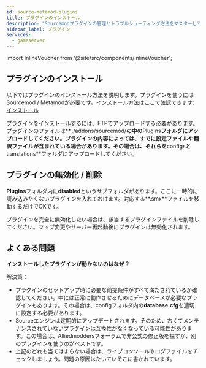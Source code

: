 ```yaml
---
id: source-metamod-plugins
title: プラグインのインストール
description: "Sourcemodプラグインの管理とトラブルシューティング方法をマスターして、サーバーのパフォーマンスを最大化しよう → 今すぐチェック"
sidebar_label: プラグイン
services:
  - gameserver
---
```


import InlineVoucher from '@site/src/components/InlineVoucher';

<InlineVoucher />

## プラグインのインストール

以下ではプラグインのインストール方法を説明します。プラグインを使うにはSourcemod / Metamodが必要です。インストール方法はここで確認できます: [インストール](source-metamod-installation.md)



プラグインをインストールするには、FTPでアップロードする必要があります。プラグインのファイルは**../addons/sourcemod/**の中の**Plugins**フォルダにアップロードしてください。プラグインの内容によっては、すでに設定ファイルや翻訳ファイルが含まれている場合があります。その場合は、それらを**configs**と**translations**フォルダにアップロードしてください。



## プラグインの無効化 / 削除

**Plugins**フォルダ内に**disabled**というサブフォルダがあります。ここに一時的に読み込みたくないプラグインを入れておけます。対応する**.smx**ファイルを移動するだけでOKです。



プラグインを完全に無効化したい場合は、該当するプラグインファイルを削除してください。マップ変更やサーバー再起動後にプラグインは無効化されます。



## よくある問題


**インストールしたプラグインが動かないのはなぜ？**

解決策：

- プラグインのセットアップ時に必要な前提条件がすべて満たされているか確認してください。中には正常に動作させるためにデータベースが必要なプラグインもあります。その場合は、configフォルダ内の**database.cfg**を適切に設定する必要があります。
- Sourceエンジンは定期的にアップデートされます。そのため、古くてメンテナンスされていないプラグインは互換性がなくなっている可能性があります。この場合は、Alliedmoddersフォーラムで非公式の修正版を探すか、別のプラグインを使うのがベストです。
- 上記のどれも当てはまらない場合は、ライブコンソールやログファイルをチェックしましょう。問題の原因はたいていそこに書かれています。

<InlineVoucher />